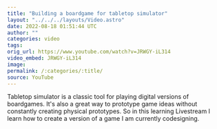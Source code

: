 ```yaml
---
title: "Building a boardgame for tabletop simulator"
layout: "../../../layouts/Video.astro"
date: 2022-08-18 01:51:44 UTC
author: ""
categories: video
tags: 
orig_url: https://www.youtube.com/watch?v=JRWGY-iL314
video_embed: JRWGY-iL314
image:
permalink: /:categories/:title/
source: YouTube
---
```

Tabletop simulator is a classic tool for playing digital versions of boardgames. It's also a great way to prototype game ideas without constantly creating physical prototypes. So in this learning Livestream I learn how to create a version of a game I am currently codesigning.